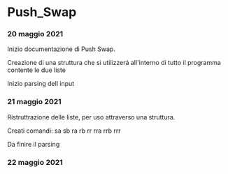 # Push_Swap
### 20 maggio 2021
Inizio documentazione di Push Swap.

Creazione di una struttura che si utilizzerá all'interno di tutto il programma contente le due liste

Inizio parsing dell input

### 21 maggio 2021

Ristruttrazione delle liste, per uso attraverso una struttura.

Creati comandi: sa sb ra rb rr rra rrb rrr

Da finire il parsing

### 22 maggio 2021

